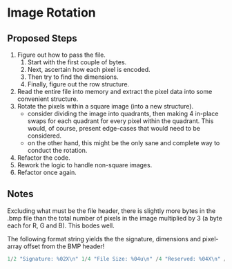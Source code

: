 # Image Rotation

## Proposed Steps

1. Figure out how to pass the file.
	1. Start with the first couple of bytes.
	2. Next, ascertain how each pixel is encoded.
	3. Then try to find the dimensions.
	4. Finally, figure out the row structure.
2. Read the entire file into memory and extract the pixel data into some convenient structure.
3. Rotate the pixels within a square image (into a new structure).
	- consider dividing the image into quadrants, then making 4 in-place swaps for each quadrant for every pixel within the quadrant. This would, of course, present edge-cases that would need to be considered.
	- on the other hand, this might be the only sane and complete way to conduct the rotation.
4. Refactor the code.
5. Rework the logic to handle non-square images.
6. Refactor once again.

## Notes
Excluding what must be the file header, there is slightly more bytes in the .bmp file than the total number of pixels in the image multiplied by 3 (a byte each for R, G and B). This bodes well. 

The following format string yields the the signature, dimensions and pixel-array offset from the BMP header!

```C
1/2 "Signature: %02X\n" 1/4 "File Size: %04u\n" /4 "Reserved: %04X\n" /4 "Pixel-array offset: %4u\n" /4 "Header bytes: %4u\n" "Dimensions: %4u x %4u \n" 

```